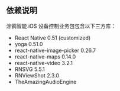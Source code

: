 ## 依赖说明

涂鸦智能 iOS 设备控制业务包包含以下三方库：

- React Native 0.51 (customized)
- yoga 0.51.0
- react-native-image-picker 0.26.7
- react-native-maps 0.14.0
- react-native-video 3.2.1
- RNSVG 5.5.1
- RNViewShot 2.3.0
- TheAmazingAudioEngine
